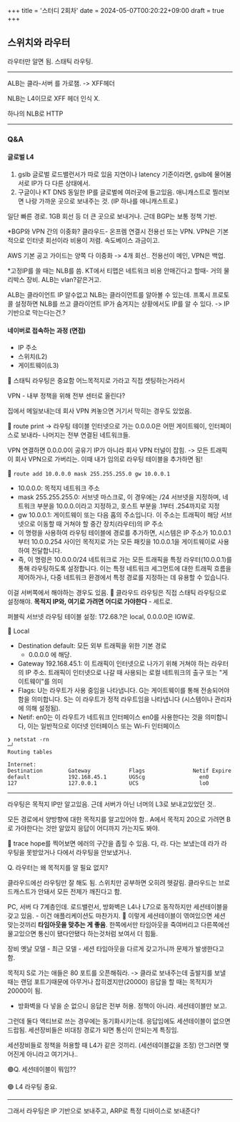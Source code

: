 +++
title = '스터디 2회차'
date = 2024-05-07T00:20:22+09:00
draft = true
+++
## 스위치와 라우터
라우터만 알면 됨.
스태틱 라우팅. 

---
ALB는 클라-서버 를 가로챔.
-> XFF헤더

NLB는 L4이므로 XFF 헤더 인식 X.

하나의 NLB로 HTTP

---
### Q&A
#### 글로벌 L4
1. gslb 글로벌 로드밸런서가 따로 있음
지연이나 latency 기준이라면, gslb에 물어봄
서로 IP가 다 다른 상태에서.
2. 구글이나 KT DNS 
동일한 IP를 글로벌에 여러곳에 들고있음.
애니캐스트로 찔러보면 나랑 가까운 곳으로 보내주는 것.
(IP 하나를 애니캐스트로.)

일단 빠른 경로.
1GB 회선 등 더 큰 곳으로 보내거나.
근데 BGP는 보통 정책 기반.

*BGP와 VPN 간의 이중화?
클라우드- 온프렘 연결시
전용선 또는 VPN. 
VPN은 기본적으로 인터넷 회선이라 비용이 저렴. 속도베이스 과금이고.

AWS 기본 공고 가이드는 양쪽 다 이중화 -> 4개 회선..
전용선이 메인, VPN은 백업. 


*고정IP를 쓸 때는 NLB를 씀.
KT에서 티맵은 네트워크 비용 안매긴다고 할때- 
거의 물리박스 장비.
ALB는 vlan?같은거고.

ALB는 클라이언트 IP 알수없고
NLB는 클라이언트를 알아볼 수 있는데.
프록시 프로토콜 설정하면 NLB를 쓰고 클라이언트 IP가 숨겨지는 상황에서도 IP를 알 수 있다.
-> IP기반으로 막는다는건.?

#### 네이버로 접속하는 과정 (면접)
- IP 주소
- 스위치(L2)
- 게이트웨이(L3)

💎 스태틱 라우팅은 중요함
어느목적지로 가라고 직접 셋팅하는거라서

VPN - 내부 정책을 위해 전부 센터로 올린다?

집에서 메일보내는데 회사 VPN 켜놓으면 거기서 막히는 경우도 있었음.

🍎 route print -> 라우팅 테이블
인터넷으로 가는 0.0.0.0은 어떤 게이트웨이, 인터페이스로 보내라-
나머지는 전부 연결된 네트워크들.

VPN 연결하면 0.0.0.0이 공유기 IP가 아니라 회사 VPN 터널이 잡힘.
-> 모든 트래픽이 회사 VPN으로 가버리는.
이때 내가 임의로 라우팅 테이블을 추가하면 됨!

🍋 `route add 10.0.0.0 mask 255.255.255.0 gw 10.0.0.1`
- 10.0.0.0: 목적지 네트워크 주소
- mask 255.255.255.0: 서브넷 마스크로, 이 경우에는 /24 서브넷을 지정하며, 네트워크 부분을 10.0.0.이라고 지정하고, 호스트 부분을 .1부터 .254까지로 지정
- gw 10.0.0.1: 게이트웨이 또는 다음 홉의 주소입니다. 이 주소는 트래픽이 해당 서브넷으로 이동할 때 거쳐야 할 중간 장치(라우터)의 IP 주소
- 이 명령을 사용하여 라우팅 테이블에 경로를 추가하면, 시스템은 IP 주소가 10.0.0.1부터 10.0.0.254 사이인 목적지로 가는 모든 패킷을 10.0.0.1을 게이트웨이로 사용하여 전달합니다. 
- 즉, 이 명령은 10.0.0.0/24 네트워크로 가는 모든 트래픽을 특정 라우터(10.0.0.1)를 통해 라우팅하도록 설정합니다. 이는 특정 네트워크 세그먼트에 대한 트래픽 흐름을 제어하거나, 다중 네트워크 환경에서 특정 경로를 지정하는 데 유용할 수 있습니다.

이걸 서버쪽에서 해야하는 경우도 있음.
🍎 클라우드 라우팅은 직접 스태틱 라우팅으로 설정해야.
**목적지 IP와, 여기로 가려면 어디로 가야한다** - 세트로.

퍼블릭 서브넷 라우팅 테이블 설정:
172.68.?은 local,
0.0.0.0은 IGW로.

🍋 Local
- Destination default: 모든 외부 트래픽을 위한 기본 경로
	- 0.0.0.0 에 해당.
- Gateway 192.168.45.1: 이 트래픽이 인터넷으로 나가기 위해 거쳐야 하는 라우터의 IP 주소. 트래픽이 인터넷으로 나갈 때 사용되는 로컬 네트워크의 출구 또는 "게이트웨이"를 의미
- Flags: 
U는 라우트가 사용 중임을 나타냅니다.
G는 게이트웨이를 통해 전송되어야 함을 의미합니다.
S는 이 라우트가 정적 라우트임을 나타냅니다 (시스템이나 관리자에 의해 설정됨).
- Netif: en0는 이 라우트가 네트워크 인터페이스 en0를 사용한다는 것을 의미합니다, 이는 일반적으로 이더넷 인터페이스 또는 Wi-Fi 인터페이스

```
❯ netstat -rn                                                                ─╯
Routing tables

Internet:
Destination        Gateway            Flags               Netif Expire
default            192.168.45.1       UGScg                 en0       
127                127.0.0.1          UCS                   lo0       
```
---

라우팅은 목적지 IP만 알고있음.
근데 서버가 아닌 너머의 L3로 보내고있었던 것..

모든 경로에서 양방향에 대한 목적지를 알고있어야 함..
A에서 목적지 20으로 가려면 B로 가야한다는 것만 알았지
응답이 어디까지 가는지도 봐야. 

🍎 trace hope를 찍어보면 에러의 구간을 좁힐 수 있음.
다, 라.
다는 보냈는데 라가 라우팅을 못받았거나
다에서 라우팅을 안보냈거나.

Q. 라우터는 왜 목적지를 알 필요 없지?


클라우드에선 라우팅만 잘 해도 됨.
스위치만 공부하면 오히려 헷갈림. 
클라우드는 브로드캐스트가 안돼서 모든 전제가 깨진다고 함.

PC, 서버 다 7계층인데.
로드밸런서, 방화벽은 L4나 L7으로 동작하지만
세션테이블을 갖고 있음. - 이건 애플리케이션도 마찬가지.
🍎 이렇게 세션테이블이 엮여있으면 세션 맞는것끼리 **타임아웃을 맞추는 게 좋음**.
한쪽에서만 타임아웃을 죽여버리고 다른쪽에선 물고있으면 통신이 됐다안됐다 하는것처럼 보여서 더 힘듦.

장비 옛날 모델 - 최근 모델 - 
세션 타임아웃을 다르게 갖고가니까 문제가 발생한다고 함.


목적지 S로 가는 애들은 80 포트를 오픈해줘라.
-> 클라로 보내주는데
출발지를 보낼 때는 랜덤 포트기때문에 아무거나 잡히겠지만(20000)
응답을 할 때는 목적지가 20000이 됨.
- 방화벽을 다 넣을 순 없으니 응답은 전부 허용. 정책이 아니라. 세션테이블만 보고. 

그런데 둘다 액티브로 쓰는 경우에는
동기화시키는데.
응답임에도 세션테이블이 없으면 드랍됨.
세션장비들은 비대칭 경로가 되면 통신이 안되는게 특징임.

세션장비들로 정책을 허용할 때 L4가 같은 것끼리. (세션테이블값을 조정)
안그러면 맺어진게 아니라고 여기거나..

🟣Q. 세션테이블이 뭐임??

🟣 L4 라우팅 중요.

---
그래서 라우팅은 IP 기반으로 보내주고, ARP로 특정 디바이스로 보내준다?





